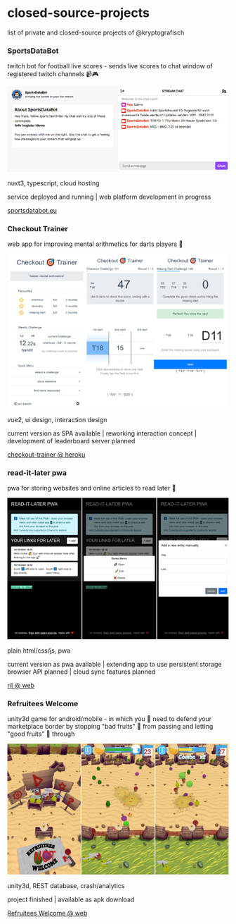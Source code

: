 # closed-source-projects

list of private and closed-source projects of @kryptografisch

### SportsDataBot

twitch bot for football live scores - sends live scores to chat window of registered twitch channels 📹🎮

![sportdatabot screenshot](assets/sportsdatabot.png)

nuxt3, typescript, cloud hosting

service deployed and running | web platform development in progress

[sportsdatabot.eu](https://sportsdatabot.eu)

### Checkout Trainer

web app for improving mental arithmetics for darts players 🎯

![checkout-trainer screenshots](assets/checkout-trainer.png)

vue2, ui design, interaction design

current version as SPA available | reworking interaction concept | development of leaderboard server planned

[checkout-trainer @ heroku](http://checkout-trainer.herokuapp.com)

### read-it-later pwa

pwa for storing websites and online articles to read later 📓

![read-it-later screenshots](assets/read-it-later.png)

plain html/css/js, pwa

current version as pwa available | extending app to use persistent storage browser API planned | cloud sync features planned

[ril @ web](https://ril.kryptografische.biz)

### Refruitees Welcome

unity3d game for android/mobile - in which you 🍊 need to defend your marketplace border by stopping "bad fruits" 🥑 from passing and letting "good fruits" 🍐 through

![Refruitees Welcome screenshots](assets/refruitees-welcome.png)

unity3d, REST database, crash/analytics

project finished | available as apk download

[Refruitees Welcome @ web](https://refruitees-welcome.kryptografische.biz)
